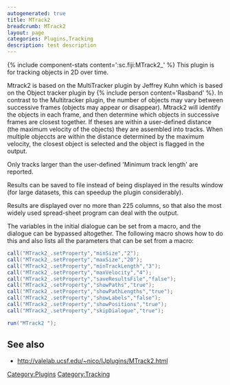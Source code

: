 ```yaml
---
autogenerated: true
title: MTrack2
breadcrumb: MTrack2
layout: page
categories: Plugins,Tracking
description: test description
---
```


{% include component-stats content=':sc.fiji:MTrack2\_' %} This plugin is for tracking objects in 2D over time.

Mtrack2 is based on the MultiTracker plugin by Jeffrey Kuhn which is based on the Object tracker plugin by {% include person content='Rasband' %}. In contrast to the Multitracker plugin, the number of objects may vary between successive frames (objects may appear or disappear). Mtrack2 will identify the objects in each frame, and then determine which objects in successive frames are closest together. If theses are within a user-defined distance (the maximum velocity of the objects) they are assembled into tracks. When multiple objeccts are within the distance determined by the maximum velocity, the closest object is selected and the object is flagged in the output.

Only tracks larger than the user-defined 'Minimum track length' are reported.

Results can be saved to file instead of being displayed in the results window (for large datasets, this can speedup the plugin considerably).

Results are displayed over no more than 225 columns, so that also the most widely used spread-sheet program can deal with the output.

The variables in the initial dialogue can be set from a macro, and the dialogue can be bypassed altogether. The following macro shows how to do this and also lists all the parameters that can be set from a macro:

``` java
call("MTrack2_.setProperty","minSize","2");
call("MTrack2_.setProperty","maxSize","20");
call("MTrack2_.setProperty","minTrackLength","3");
call("MTrack2_.setProperty","maxVelocity","4");
call("MTrack2_.setProperty","saveResultsFile","false");
call("MTrack2_.setProperty","showPaths","true");
call("MTrack2_.setProperty","showPathLengths","true");
call("MTrack2_.setProperty","showLabels","false");
call("MTrack2_.setProperty","showPositions","true");
call("MTrack2_.setProperty","skipDialogue","true");

run("MTrack2 ");
```

## See also

  - http://valelab.ucsf.edu/~nico/IJplugins/MTrack2.html

[Category:Plugins](Category_Plugins "wikilink") [Category:Tracking](Category_Tracking "wikilink")
